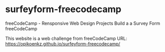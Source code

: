 # surfeyform-freecodecamp
freeCodeCamp - Rensponsive Web Design Projects Build a a Survey Form freeCodeCamp

This website is a web challenge from freeCodeCamp
URL: https://opikoenkz.github.io/surfeyform-freecodecamp/
